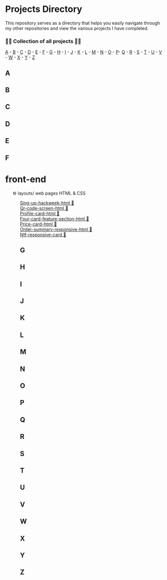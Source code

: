 # Projects Directory
This repository serves as a directory that helps you easily navigate through my other repositories and view the various projects I have completed.



### 👨‍💻 Collection of all projects 👨‍💻
[A](#a) - [B](#b) - [C](#c) - [D](#d) - [E](#e) - [F](#f) - [G](#g) - [H](#h) - [I](#i) - [J](#j) - [K](#k) - [L](#l) - [M](#m) - [N](#n) - [O](#o) - [P](#p)- [Q](#q) - [R](#r) - [S](#s) - [T](#t) - [U](#u) - [V](#v) - [W](#w) - [X](#x) - [Y](#y) - [Z](#z)

## A <a id="a"></a>
## B <a id="b"></a>
## C <a id="c"></a>
## D <a id="d"></a>
## E <a id="e"></a>
## F <a id="f"></a>
# front-end
<ol>⚙ layouts/ web pages HTML & CSS<ol>

<a href="https://github.com/KevenGonCabral/Sing-up-hackweek-html"> Sing-up-hackweek-html 📄<br></a>
<a href="https://github.com/KevenGonCabral/Qr-code-screen-html"> Qr-code-screen-html 📄<br></a>
<a href="https://github.com/KevenGonCabral/Profile-card-html"> Profile-card-html 📄<br></a>
<a href="https://github.com/KevenGonCabral/Four-card-feature-section-html"> Four-card-feature-section-html 📄<br></a>
<a href="https://github.com/KevenGonCabral/Price-card-html"> Price-card-html 📄<br></a>
<a href="https://github.com/KevenGonCabral/Order-summary-responsive-html"> Order-summary-responsive-html 📄<br></a>
<a href="https://github.com/KevenGonCabral/Ntf-responsive-card"> Ntf-responsive-card 📄<br></a>

## G <a id="g"></a>
## H <a id="h"></a>
## I <a id="i"></a>
## J <a id="j"></a>
## K <a id="k"></a>
## L <a id="l"></a>
## M <a id="m"></a>
## N <a id="n"></a>
## O <a id="o"></a>
## P <a id="p"></a>
## Q <a id="q"></a>
## R <a id="r"></a>
## S <a id="s"></a>
## T <a id="t"></a>
## U <a id="u"></a>
## V <a id="v"></a>
## W <a id="w"></a>
## X <a id="x"></a>
## Y <a id="y"></a>
## Z <a id="z"></a>
